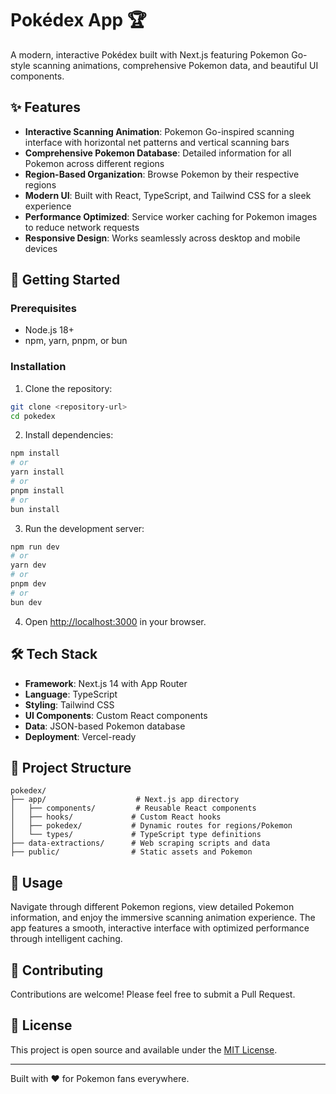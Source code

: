 # Pokédex App 🏆

A modern, interactive Pokédex built with Next.js featuring Pokemon Go-style scanning animations, comprehensive Pokemon data, and beautiful UI components.

## ✨ Features

- **Interactive Scanning Animation**: Pokemon Go-inspired scanning interface with horizontal net patterns and vertical scanning bars
- **Comprehensive Pokemon Database**: Detailed information for all Pokemon across different regions
- **Region-Based Organization**: Browse Pokemon by their respective regions
- **Modern UI**: Built with React, TypeScript, and Tailwind CSS for a sleek experience
- **Performance Optimized**: Service worker caching for Pokemon images to reduce network requests
- **Responsive Design**: Works seamlessly across desktop and mobile devices

## 🚀 Getting Started

### Prerequisites

- Node.js 18+
- npm, yarn, pnpm, or bun

### Installation

1. Clone the repository:

```bash
git clone <repository-url>
cd pokedex
```

2. Install dependencies:

```bash
npm install
# or
yarn install
# or
pnpm install
# or
bun install
```

3. Run the development server:

```bash
npm run dev
# or
yarn dev
# or
pnpm dev
# or
bun dev
```

4. Open [http://localhost:3000](http://localhost:3000) in your browser.

## 🛠️ Tech Stack

- **Framework**: Next.js 14 with App Router
- **Language**: TypeScript
- **Styling**: Tailwind CSS
- **UI Components**: Custom React components
- **Data**: JSON-based Pokemon database
- **Deployment**: Vercel-ready

## 📁 Project Structure

```
pokedex/
├── app/                    # Next.js app directory
│   ├── components/         # Reusable React components
│   ├── hooks/             # Custom React hooks
│   ├── pokedex/           # Dynamic routes for regions/Pokemon
│   └── types/             # TypeScript type definitions
├── data-extractions/      # Web scraping scripts and data
├── public/                # Static assets and Pokemon
```

## 🎯 Usage

Navigate through different Pokemon regions, view detailed Pokemon information, and enjoy the immersive scanning animation experience. The app features a smooth, interactive interface with optimized performance through intelligent caching.

## 🤝 Contributing

Contributions are welcome! Please feel free to submit a Pull Request.

## 📄 License

This project is open source and available under the [MIT License](LICENSE).

---

Built with ❤️ for Pokemon fans everywhere.
